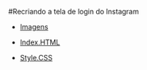 #Recriando a tela de login do Instagram

- [Imagens](imagens.png/)

- [Index.HTML](index.html)

- [Style.CSS](style.css)
